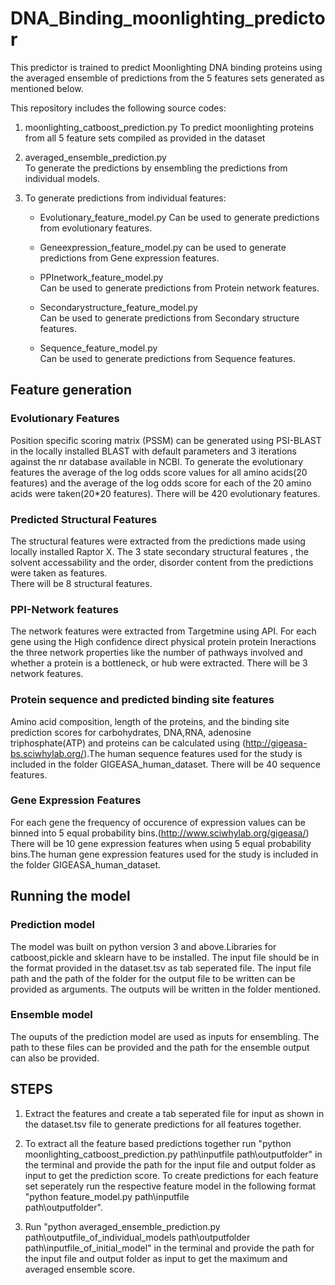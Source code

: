 # DNA_Binding_moonlighting_predictor

This predictor is trained to predict Moonlighting DNA binding proteins using the averaged ensemble of predictions from the 5 features sets generated as mentioned below. 

This repository includes the following source codes:

1. moonlighting_catboost_prediction.py 
    To predict moonlighting proteins from all 5 feature sets compiled as provided in the dataset
    
2. averaged_ensemble_prediction.py  
    To generate the predictions by ensembling the predictions from individual models.
    
3. To generate predictions from individual features:
      
      - Evolutionary_feature_model.py 
        Can be used to generate predictions from evolutionary features.
      
      - Geneexpression_feature_model.py 
        can be used to generate predictions from Gene expression features.
      
      - PPInetwork_feature_model.py   
        Can be used to generate predictions from Protein network features.
      
      - Secondarystructure_feature_model.py  
        Can be used to generate predictions from Secondary structure features.
      
      - Sequence_feature_model.py   
        Can be used to generate predictions from Sequence features.


## Feature generation

### Evolutionary Features

Position specific scoring matrix (PSSM) can be generated using PSI-BLAST in the locally installed BLAST with default parameters and 3 iterations against the nr database available in NCBI.
To generate the evolutionary features the average  of the log odds score values for all amino acids(20 features) and the average of the log odds score for each of the 20 amino acids were taken(20*20 features). 
There will be 420 evolutionary features.

### Predicted Structural Features

The structural features were extracted from the predictions made using locally installed Raptor X. 
The 3 state secondary structural features , the solvent accessability and the order, disorder content from the predictions were taken as features.  
There will be 8 structural features.

### PPI-Network features

The network features were extracted from Targetmine using API.
For each gene using the High confidence direct physical protein protein Ineractions the three network properties like the number of pathways involved and whether a protein is a bottleneck, or hub were extracted.
There will be 3 network features.

### Protein sequence and predicted binding site features

Amino acid composition, length of the proteins, and the binding site prediction scores for carbohydrates, DNA,RNA, adenosine triphosphate(ATP) and proteins can be calculated using (http://gigeasa-bs.sciwhylab.org/).The human sequence features used for the study is included in the folder GIGEASA_human_dataset.
There will be 40 sequence features.

### Gene Expression Features

For each gene the frequency of occurence of expression values can be binned into 5 equal probability bins.(http://www.sciwhylab.org/gigeasa/)
There will be 10 gene expression features when using 5 equal probability bins.The human gene expression features used for the study is included in the folder GIGEASA_human_dataset.


## Running the model

### Prediction model

The model was built on python version 3 and above.Libraries for catboost,pickle and sklearn have to be installed.
The input file should be in the format provided in the dataset.tsv as tab seperated file. The input file path and the path of the folder for the output file to be written can be provided as arguments.
The outputs will be written in the folder mentioned.

### Ensemble model

The ouputs of the prediction model are used as inputs for ensembling. The path to these files can be provided and the path for the ensemble output can also be provided.  

## STEPS

1. Extract the features and create a tab seperated file for input as shown in the dataset.tsv file to generate predictions for all features together.

2. To extract all the feature based predictions together run "python moonlighting_catboost_prediction.py path\inputfile path\outputfolder" in the terminal 
   and provide the path for the input file and output folder as input to get the prediction score.
   To create predictions for each feature set seperately run the respective feature model in the following format "python feature_model.py path\inputfile   
   path\outputfolder".

3. Run "python averaged_ensemble_prediction.py path\outputfile_of_individual_models path\outputfolder path\inputfile_of_initial_model" in the terminal and 
   provide the path for the input file and output folder as input to get the maximum and averaged ensemble score.
